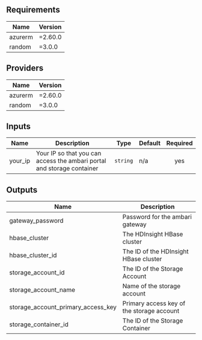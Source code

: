 <!-- BEGINNING OF PRE-COMMIT-TERRAFORM DOCS HOOK -->
## Requirements

| Name | Version |
|------|---------|
| azurerm | =2.60.0 |
| random | =3.0.0 |

## Providers

| Name | Version |
|------|---------|
| azurerm | =2.60.0 |
| random | =3.0.0 |

## Inputs

| Name | Description | Type | Default | Required |
|------|-------------|------|---------|:--------:|
| your\_ip | Your IP so that you can access the ambari portal and storage container | `string` | n/a | yes |

## Outputs

| Name | Description |
|------|-------------|
| gateway\_password | Password for the ambari gateway |
| hbase\_cluster | The HDInsight HBase cluster |
| hbase\_cluster\_id | The ID of the HDInsight HBase cluster |
| storage\_account\_id | The ID of the Storage Account |
| storage\_account\_name | Name of the storage account |
| storage\_account\_primary\_access\_key | Primary access key of the storage account |
| storage\_container\_id | The ID of the Storage Container |

<!-- END OF PRE-COMMIT-TERRAFORM DOCS HOOK -->
